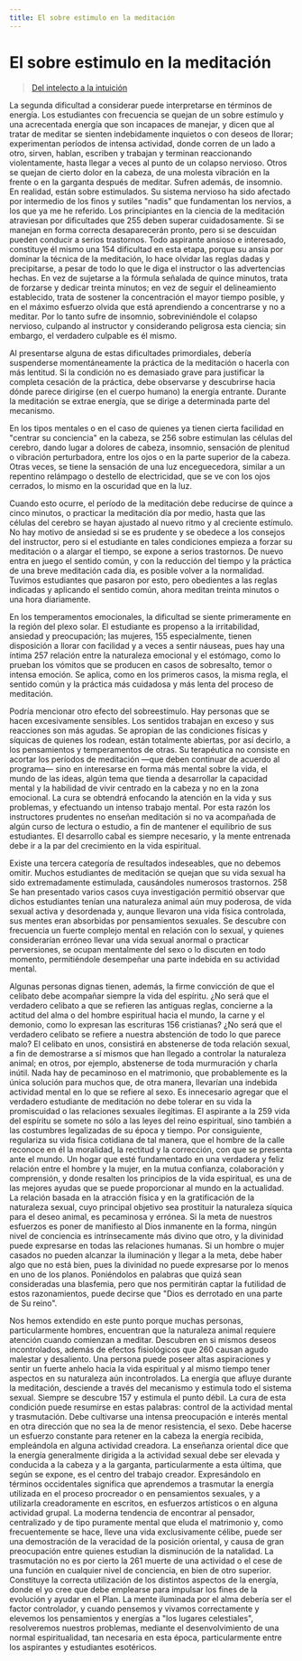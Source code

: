 ```yaml
---
title: El sobre estimulo en la meditación
---
```


# El sobre estimulo en la meditación

> [Del intelecto a la intuición](/del-intelecto-a-la-intuicion/precaucion-en-la-meditacion##en254)

La segunda dificultad a considerar puede interpretarse en términos de energía. Los estudiantes con frecuencia se quejan de un sobre estímulo y una acrecentada energía que son incapaces de manejar, y dicen que al tratar de meditar se sienten indebidamente inquietos o con deseos de llorar; experimentan períodos de intensa actividad, donde corren de un lado a otro, sirven, hablan, escriben y trabajan y terminan reaccionando violentamente, hasta llegar a veces al punto de un colapso nervioso. Otros se quejan de cierto dolor en la cabeza, de una molesta vibración en la frente o en la garganta después de meditar. Sufren además, de insomnio. En realidad, están sobre estimulados. Su sistema nervioso ha sido afectado por intermedio de los finos y sutiles "nadis" que fundamentan los nervios, a los que ya me he referido. Los principiantes en la ciencia de la meditación atraviesan por dificultades que <pin lang="en">255</pin> deben superar cuidadosamente. Si se manejan en forma correcta desaparecerán pronto, pero si se descuidan pueden conducir a serios trastornos. Todo aspirante ansioso e interesado, constituye él mismo una <pin lang="es">154</pin> dificultad en esta etapa, porque su ansia por dominar la técnica de la meditación, lo hace olvidar las reglas dadas y precipitarse, a pesar de todo lo que le diga el instructor o las advertencias hechas. En vez de sujetarse a la fórmula señalada de quince minutos, trata de forzarse y dedicar treinta minutos; en vez de seguir el delineamiento establecido, trata de sostener la concentración el mayor tiempo posible, y en el máximo esfuerzo olvida que está aprendiendo a concentrarse y no a meditar. Por lo tanto sufre de insomnio, sobreviniéndole el colapso nervioso, culpando al instructor y considerando peligrosa esta ciencia; sin embargo, el verdadero culpable es él mismo.

Al presentarse alguna de estas dificultades primordiales, debería suspenderse momentáneamente la práctica de la meditación o hacerla con más lentitud. Si la condición no es demasiado grave para justificar la completa cesación de la práctica, debe observarse y descubrirse hacia dónde parece dirigirse (en el cuerpo humano) la energía entrante. Durante la meditación se extrae energía, que se dirige a determinada parte del mecanismo.

En los tipos mentales o en el caso de quienes ya tienen cierta facilidad en "centrar su conciencia" en la cabeza, se <pin lang="en">256</pin> sobre estimulan las células del cerebro, dando lugar a dolores de cabeza, insomnio, sensación de plenitud o vibración perturbadora, entre los ojos o en la parte superior de la cabeza. Otras veces, se tiene la sensación de una luz enceguecedora, similar a un repentino relámpago o destello de electricidad, que se ve con los ojos cerrados, lo mismo en la oscuridad que en la luz.

Cuando esto ocurre, el período de la meditación debe reducirse de quince a cinco minutos, o practicar la meditación día por medio, hasta que las células del cerebro se hayan ajustado al nuevo ritmo y al creciente estímulo. No hay motivo de ansiedad si se es prudente y se obedece a los consejos del instructor, pero si el estudiante en tales condiciones empieza a forzar su meditación o a alargar el tiempo, se expone a serios trastornos. De nuevo entra en juego el sentido común, y con la reducción del tiempo y la práctica de una breve meditación cada día, es posible volver a la normalidad. Tuvimos estudiantes que pasaron por esto, pero obedientes a las reglas indicadas y aplicando el sentido común, ahora meditan treinta minutos o una hora diariamente.

En los temperamentos emocionales, la dificultad se siente primeramente en la región del plexo solar. El estudiante es propenso a la irritabilidad, ansiedad y preocupación; las mujeres, <pin lang="es">155</pin> especialmente, tienen disposición a llorar con facilidad y a veces a sentir náuseas, pues hay una íntima <pin lang="en">257</pin> relación entre la naturaleza emocional y el estómago, como lo prueban los vómitos que se producen en casos de sobresalto, temor o intensa emoción. Se aplica, como en los primeros casos, la misma regla, el sentido común y la práctica más cuidadosa y más lenta del proceso de meditación.

Podría mencionar otro efecto del sobreestímulo. Hay personas que se hacen excesivamente sensibles. Los sentidos trabajan en exceso y sus reacciones son más agudas. Se apropian de las condiciones físicas y síquicas de quienes los rodean, están totalmente abiertas, por así decirlo, a los pensamientos y temperamentos de otras. Su terapéutica no consiste en acortar los períodos de meditación —que deben continuar de acuerdo al programa— sino en interesarse en forma más mental sobre la vida, el mundo de las ideas, algún tema que tienda a desarrollar la capacidad mental y la habilidad de vivir centrado en la cabeza y no en la zona emocional. La cura se obtendrá enfocando la atención en la vida y sus problemas, y efectuando un intenso trabajo mental. Por esta razón los instructores prudentes no enseñan meditación si no va acompañada de algún curso de lectura o estudio, a fin de mantener el equilibrio de sus estudiantes. El desarrollo cabal es siempre necesario, y la mente entrenada debe ir a la par del crecimiento en la vida espiritual.

Existe una tercera categoría de resultados indeseables, que no debemos omitir. Muchos estudiantes de meditación se quejan que su vida sexual ha sido extremadamente estimulada, causándoles numerosos trastornos. <pin lang="en">258</pin> Se han presentado varios casos cuya investigación permitió observar que dichos estudiantes tenían una naturaleza animal aún muy poderosa, de vida sexual activa y desordenada y, aunque llevaron una vida física controlada, sus mentes eran absorbidas por pensamientos sexuales. Se descubre con frecuencia un fuerte complejo mental en relación con lo sexual, y quienes considerarían erróneo llevar una vida sexual anormal o practicar perversiones, se ocupan mentalmente del sexo o lo discuten en todo momento, permitiéndole desempeñar una parte indebida en su actividad mental.

Algunas personas dignas tienen, además, la firme convicción de que el celibato debe acompañar siempre la vida del espíritu. ¿No será que el verdadero celibato a que se refieren las antiguas reglas, concierne a la actitud del alma o del hombre espiritual hacia el mundo, la carne y el demonio, como lo expresan las escrituras <pin lang="es">156</pin> cristianas? ¿No será que el verdadero celibato se refiere a nuestra abstención de todo lo que parece malo? El celibato en unos, consistirá en abstenerse de toda relación sexual, a fin de demostrarse a sí mismos que han llegado a controlar la naturaleza animal; en otros, por ejemplo, abstenerse de toda murmuración y charla inútil. Nada hay de pecaminoso en el matrimonio, que probablemente es la única solución para muchos que, de otra manera, llevarían una indebida actividad mental en lo que se refiere al sexo. Es innecesario agregar que el verdadero estudiante de meditación no debe tolerar en su vida la promiscuidad o las relaciones sexuales ilegítimas. El aspirante a la <pin lang="en">259</pin> vida del espíritu se somete no sólo a las leyes del reino espiritual, sino también a las costumbres legalizadas de su época y tiempo. Por consiguiente, regulariza su vida física cotidiana de tal manera, que el hombre de la calle reconoce en él la moralidad, la rectitud y la corrección, con que se presenta ante el mundo. Un hogar que esté fundamentado en una verdadera y feliz relación entre el hombre y la mujer, en la mutua confianza, colaboración y comprensión, y donde resalten los principios de la vida espiritual, es una de las mejores ayudas que se puede proporcionar al mundo en la actualidad. La relación basada en la atracción física y en la gratificación de la naturaleza sexual, cuyo principal objetivo sea prostituir la naturaleza síquica para el deseo animal, es pecaminosa y errónea. Si la meta de nuestros esfuerzos es poner de manifiesto al Dios inmanente en la forma, ningún nivel de conciencia es intrínsecamente más divino que otro, y la divinidad puede expresarse en todas las relaciones humanas. Si un hombre o mujer casados no pueden alcanzar la iluminación y llegar a la meta, debe haber algo que no está bien, pues la divinidad no puede expresarse por lo menos en uno de los planos. Poniéndolos en palabras que quizá sean consideradas una blasfemia, pero que nos permitirán captar la futilidad de estos razonamientos, puede decirse que "Dios es derrotado en una parte de Su reino".

Nos hemos extendido en este punto porque muchas personas, particularmente hombres, encuentran que la naturaleza animal requiere atención cuando comienzan a meditar. Descubren en si mismos deseos incontrolados, además de efectos fisiológicos que <pin lang="en">260</pin> causan agudo malestar y desaliento. Una persona puede poseer altas aspiraciones y sentir un fuerte anhelo hacia la vida espiritual y al mismo tiempo tener aspectos en su naturaleza aún incontrolados. La energía que afluye durante la meditación, desciende a través del mecanismo y estimula todo el sistema sexual. Siempre se descubre <pin lang="es">157</pin> y estimula el punto débil. La cura de esta condición puede resumirse en estas palabras: control de la actividad mental y trasmutación. Debe cultivarse una intensa preocupación e interés mental en otra dirección que no sea la de menor resistencia, el sexo. Debe hacerse un esfuerzo constante para retener en la cabeza la energía recibida, empleándola en alguna actividad creadora. La enseñanza oriental dice que la energía generalmente dirigida a la actividad sexual debe ser elevada y conducida a la cabeza y a la garganta, particularmente a esta última, que según se expone, es el centro del trabajo creador. Expresándolo en términos occidentales significa que aprendemos a trasmutar la energía utilizada en el proceso procreador o en pensamientos sexuales, y a utilizarla creadoramente en escritos, en esfuerzos artísticos o en alguna actividad grupal. La moderna tendencia de encontrar al pensador, centralizado y de tipo puramente mental que eluda el matrimonio y, como frecuentemente se hace, lleve una vida exclusivamente célibe, puede ser una demostración de la veracidad de la posición oriental, y causa de gran preocupación entre quienes estudian la disminución de la natalidad. La trasmutación no es por cierto la <pin lang="en">261</pin> muerte de una actividad o el cese de una función en cualquier nivel de conciencia, en bien de otro superior. Constituye la correcta utilización de los distintos aspectos de la energía, donde el yo cree que debe emplearse para impulsar los fines de la evolución y ayudar en el Plan. La mente iluminada por el alma debería ser el factor controlador, y cuando pensemos y vivamos correctamente y elevemos los pensamientos y energías a "los lugares celestiales", resolveremos nuestros problemas, mediante el desenvolvimiento de una normal espiritualidad, tan necesaria en esta época, particularmente entre los aspirantes y estudiantes esotéricos.
